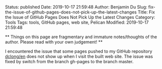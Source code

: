 Status: published
Date: 2019-10-17 21:59:48
Author: Benjamin Du
Slug: fix-the-issue-of-github-pages-does-not-pick-up-the-latest-changes
Title: Fix the Issue of GitHub Pages Does Not Pick Up the Latest Changes
Category: Tools
Tags: tools, GitHub pages, web site, Pelican
Modified: 2019-10-17 21:59:48

**
Things on this page are fragmentary and immature notes/thoughts of the author.
Please read with your own judgement!
**

I encountered the issue that some pages pushed to my GitHub repository 
[dclong/en](https://github.com/dclong/en)
does not show up when I visit the built web site.
The issue was fixed by switch from the branch gh-pages to the branch master.
